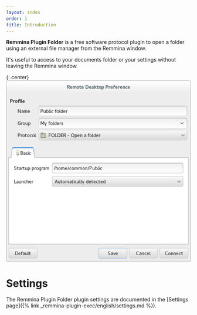 ```yaml
---
layout: index
order: 1
title: Introduction
---
```

**Remmina Plugin Folder** is a free software protocol plugin to open a folder
using an external file manager from the Remmina window.

It's useful to access to your documents folder or your settings without leaving
the Remmina window.

{:.center}
![General settings](/resources/remmina-plugin-folder/archive/latest/english/general.png)

# Settings

The Remmina Plugin Folder plugin settings are documented in the
[Settings page]({% link _remmina-plugin-exec/english/settings.md %}).
